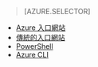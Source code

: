 > [AZURE.SELECTOR]
- [Azure 入口網站](../articles/virtual-network/virtual-networks-create-vnet-classic-pportal.md)
- [傳統的入口網站](../articles/virtual-network/virtual-networks-create-vnet-classic-portal.md)
- [PowerShell](../articles/virtual-network/virtual-networks-create-vnet-classic-netcfg-ps.md)
- [Azure CLI](../articles/virtual-network/virtual-networks-create-vnet-classic-cli.md)